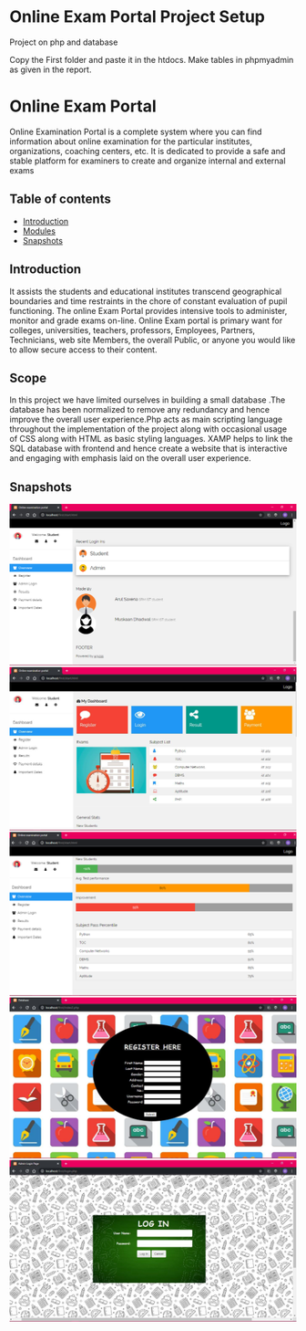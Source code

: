# Online Exam Portal Project Setup
Project on php and database

Copy the First folder and paste it in the htdocs.
Make tables in phpmyadmin as given in the report.



# Online Exam Portal
Online Examination Portal is a complete system where you can find information about online examination 
for the particular institutes, organizations, coaching centers, etc. It is dedicated to provide a safe and stable 
platform for examiners to create and organize internal and external exams

## Table of contents
* [Introduction](#Introduction)
* [Modules](#Scope)
* [Snapshots](#snapshots)

## Introduction

It assists the students and educational institutes transcend geographical boundaries and time restraints in the chore of constant evaluation of pupil functioning. The online Exam Portal provides intensive tools to administer, monitor and grade exams on-line. Online Exam portal is primary want for colleges, universities, teachers, professors, 
Employees, Partners, Technicians, web site Members, the overall Public, or anyone you would like to allow secure access to their content.



## Scope
In this project we have limited ourselves in building a small database .The database has been normalized to remove any redundancy and hence improve the overall user experience.Php acts as main scripting language throughout the implementation of the project along with occasional usage of CSS along with HTML as basic styling languages. XAMP helps to link the SQL database with frontend and hence create a website that is interactive and engaging with emphasis laid on the overall user experience.



## Snapshots
![First](https://github.com/MuskaanDhadwal/Online-examination-portal1/blob/master/images/1.png)
![First](https://github.com/MuskaanDhadwal/Online-examination-portal1/blob/master/images/2.png)
![First](https://github.com/MuskaanDhadwal/Online-examination-portal1/blob/master/images/3.png)
![First](https://github.com/MuskaanDhadwal/Online-examination-portal1/blob/master/images/4.png)
![First](https://github.com/MuskaanDhadwal/Online-examination-portal1/blob/master/images/5.png)


